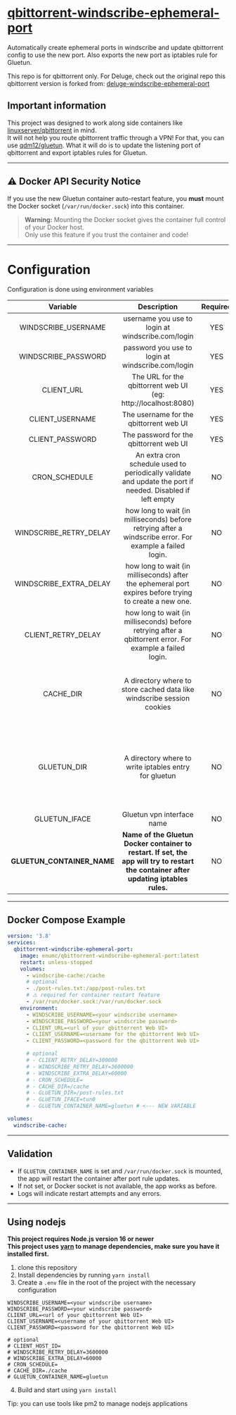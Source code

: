 # [qbittorrent-windscribe-ephemeral-port](https://github.com/EnumC/qbittorrent-windscribe-ephemeral-port)

Automatically create ephemeral ports in windscribe and update qbittorrent config to use the new port.
Also exports the new port as iptables rule for Gluetun.

This repo is for qbittorrent only. For Deluge, check out the original repo this qbittorrent version is forked from: [deluge-windscribe-ephemeral-port](https://github.com/dumbasPL/deluge-windscribe-ephemeral-port)

## Important information

This project was designed to work along side containers like [linuxserver/qbittorrent](https://docs.linuxserver.io/images/docker-qbittorrent) in mind.  
It will not help you route qbittorrent traffic through a VPN! For that, you can use [qdm12/gluetun](https://github.com/qdm12/gluetun). What it will do is to update the listening port of qbittorrent and export iptables rules for Gluetun.

---

## ⚠️ Docker API Security Notice

If you use the new Gluetun container auto-restart feature, you **must** mount the Docker socket (`/var/run/docker.sock`) into this container.
> **Warning:** Mounting the Docker socket gives the container full control of your Docker host.  
> Only use this feature if you trust the container and code!

---

# Configuration

Configuration is done using environment variables

| Variable | Description | Required | Default |
| :-: | :-: | :-: | :-: |
| WINDSCRIBE_USERNAME | username you use to login at windscribe.com/login | YES |  |
| WINDSCRIBE_PASSWORD | password you use to login at windscribe.com/login | YES |  |
| CLIENT_URL | The URL for the qbittorrent web UI (eg: http://localhost:8080) | YES |  |
| CLIENT_USERNAME | The username for the qbittorrent web UI | YES |  |
| CLIENT_PASSWORD | The password for the qbittorrent web UI | YES |  |
| CRON_SCHEDULE | An extra cron schedule used to periodically validate and update the port if needed. Disabled if left empty | NO |  |
| WINDSCRIBE_RETRY_DELAY | how long to wait (in milliseconds) before retrying after a windscribe error. For example a failed login. | NO | 3600000 (1 hour) |
| WINDSCRIBE_EXTRA_DELAY | how long to wait (in milliseconds) after the ephemeral port expires before trying to create a new one. | NO | 60000 (1 minute) |
| CLIENT_RETRY_DELAY | how long to wait (in milliseconds) before retrying after a qbittorrent error. For example a failed login. | NO | 300000 (5 minutes) |
| CACHE_DIR | A directory where to store cached data like windscribe session cookies | NO | `/cache` in the docker container and `./cache` everywhere else |
| GLUETUN_DIR | A directory where to write iptables entry for gluetun | NO | `/post-rules.txt` in the docker container and `./post-rules.txt` everywhere else |
| GLUETUN_IFACE | Gluetun vpn interface name | NO | `tun0` |
| **GLUETUN_CONTAINER_NAME** | **Name of the Gluetun Docker container to restart. If set, the app will try to restart the container after updating iptables rules.** | NO | |

---

## Docker Compose Example

```yaml
version: '3.8'
services:
  qbittorrent-windscribe-ephemeral-port:
    image: enumc/qbittorrent-windscribe-ephemeral-port:latest
    restart: unless-stopped
    volumes:
      - windscribe-cache:/cache
      # optional
      - ./post-rules.txt:/app/post-rules.txt
      # ⚠️ required for container restart feature
      - /var/run/docker.sock:/var/run/docker.sock
    environment:
      - WINDSCRIBE_USERNAME=<your windscribe username>
      - WINDSCRIBE_PASSWORD=<your windscribe password>
      - CLIENT_URL=<url of your qbittorrent Web UI>
      - CLIENT_USERNAME=<username for the qbittorrent Web UI>
      - CLIENT_PASSWORD=<password for the qbittorrent Web UI>

      # optional
      # - CLIENT_RETRY_DELAY=300000
      # - WINDSCRIBE_RETRY_DELAY=3600000
      # - WINDSCRIBE_EXTRA_DELAY=60000
      # - CRON_SCHEDULE=
      # - CACHE_DIR=/cache
      # - GLUETUN_DIR=/post-rules.txt
      # - GLUETUN_IFACE=tun0
      # - GLUETUN_CONTAINER_NAME=gluetun # <--- NEW VARIABLE

volumes:
  windscribe-cache:
```

---

## Validation

- If `GLUETUN_CONTAINER_NAME` is set and `/var/run/docker.sock` is mounted, the app will restart the container after port rule updates.
- If not set, or Docker socket is not available, the app works as before.
- Logs will indicate restart attempts and any errors.

---

## Using nodejs

**This project requires Node.js version 16 or newer**  
**This project uses [yarn](https://classic.yarnpkg.com/) to manage dependencies, make sure you have it installed first.**

1. clone this repository
2. Install dependencies by running `yarn install`
3. Create a `.env` file in the root of the project with the necessary configuration
```shell
WINDSCRIBE_USERNAME=<your windscribe username>
WINDSCRIBE_PASSWORD=<your windscribe password>
CLIENT_URL=<url of your qbittorrent Web UI>
CLIENT_USERNAME=<username of your qbittorrent Web UI>
CLIENT_PASSWORD=<password for the qbittorrent Web UI>

# optional
# CLIENT_HOST_ID=
# WINDSCRIBE_RETRY_DELAY=3600000
# WINDSCRIBE_EXTRA_DELAY=60000
# CRON_SCHEDULE=
# CACHE_DIR=./cache
# GLUETUN_CONTAINER_NAME=gluetun
```
4. Build and start using `yarn install`

Tip: you can use tools like pm2 to manage nodejs applications
